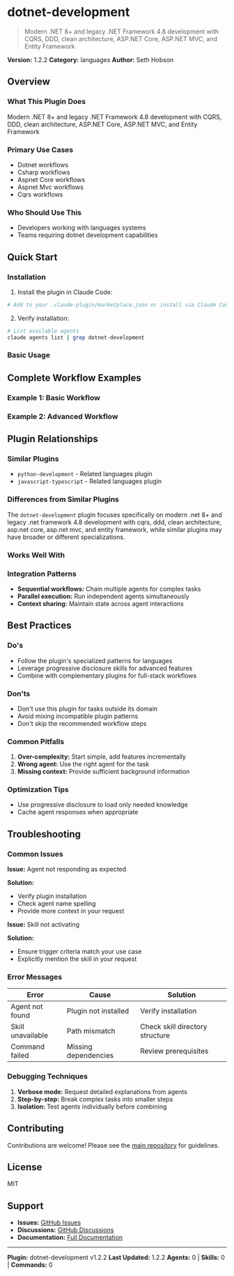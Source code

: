 # dotnet-development

> Modern .NET 8+ and legacy .NET Framework 4.8 development with CQRS, DDD, clean architecture, ASP.NET Core, ASP.NET MVC, and Entity Framework

**Version:** 1.2.2
**Category:** languages
**Author:** Seth Hobson

## Overview

### What This Plugin Does

Modern .NET 8+ and legacy .NET Framework 4.8 development with CQRS, DDD, clean architecture, ASP.NET Core, ASP.NET MVC, and Entity Framework

### Primary Use Cases

- Dotnet workflows
- Csharp workflows
- Aspnet Core workflows
- Aspnet Mvc workflows
- Cqrs workflows

### Who Should Use This

- Developers working with languages systems
- Teams requiring dotnet development capabilities

## Quick Start

### Installation

1. Install the plugin in Claude Code:
```bash
# Add to your .claude-plugin/marketplace.json or install via Claude Code CLI
```

2. Verify installation:
```bash
# List available agents
claude agents list | grep dotnet-development
```

### Basic Usage

## Complete Workflow Examples

### Example 1: Basic Workflow


### Example 2: Advanced Workflow


## Plugin Relationships

### Similar Plugins

- `python-development` - Related languages plugin
- `javascript-typescript` - Related languages plugin

### Differences from Similar Plugins

The `dotnet-development` plugin focuses specifically on modern .net 8+ and legacy .net framework 4.8 development with cqrs, ddd, clean architecture, asp.net core, asp.net mvc, and entity framework, while similar plugins may have broader or different specializations.

### Works Well With


### Integration Patterns

- **Sequential workflows:** Chain multiple agents for complex tasks
- **Parallel execution:** Run independent agents simultaneously
- **Context sharing:** Maintain state across agent interactions

## Best Practices

### Do's

- Follow the plugin's specialized patterns for languages
- Leverage progressive disclosure skills for advanced features
- Combine with complementary plugins for full-stack workflows

### Don'ts

- Don't use this plugin for tasks outside its domain
- Avoid mixing incompatible plugin patterns
- Don't skip the recommended workflow steps

### Common Pitfalls

1. **Over-complexity:** Start simple, add features incrementally
2. **Wrong agent:** Use the right agent for the task
3. **Missing context:** Provide sufficient background information

### Optimization Tips

- Use progressive disclosure to load only needed knowledge
- Cache agent responses when appropriate

## Troubleshooting

### Common Issues

**Issue:** Agent not responding as expected

**Solution:**
- Verify plugin installation
- Check agent name spelling
- Provide more context in your request

**Issue:** Skill not activating

**Solution:**
- Ensure trigger criteria match your use case
- Explicitly mention the skill in your request

### Error Messages


| Error | Cause | Solution |
|-------|-------|----------|
| Agent not found | Plugin not installed | Verify installation |
| Skill unavailable | Path mismatch | Check skill directory structure |
| Command failed | Missing dependencies | Review prerequisites |

### Debugging Techniques

1. **Verbose mode:** Request detailed explanations from agents
2. **Step-by-step:** Break complex tasks into smaller steps
3. **Isolation:** Test agents individually before combining


## Contributing

Contributions are welcome! Please see the [main repository](https://github.com/wshobson/agents) for guidelines.

## License

MIT

## Support

- **Issues:** [GitHub Issues](https://github.com/wshobson/agents/issues)
- **Discussions:** [GitHub Discussions](https://github.com/wshobson/agents/discussions)
- **Documentation:** [Full Documentation](https://github.com/wshobson/agents)

---

**Plugin:** dotnet-development v1.2.2
**Last Updated:** 1.2.2
**Agents:** 0 | **Skills:** 0 | **Commands:** 0
